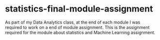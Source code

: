 # statistics-final-module-assignment
 
As part of my Data Analytics class, at the end of each module I was required to work on a end of module assignment. This is the assignment required for the module about statistics and Machine Learning assignment.